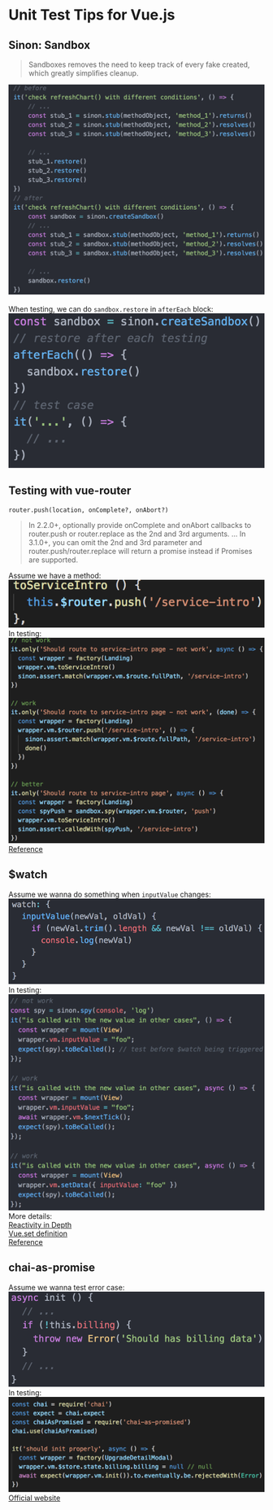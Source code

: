 # Unit Test Tips for Vue.js

## Sinon: Sandbox
> Sandboxes removes the need to keep track of every fake created, which greatly simplifies cleanup.

![example](images/testing/sandbox_example.png)
<br><br>
When testing, we can do `sandbox.restore` in `afterEach` block:
![usage](images/testing/sandbox_usage.png)

## Testing with vue-router
```
router.push(location, onComplete?, onAbort?)
```
> In 2.2.0+, optionally provide onComplete and onAbort callbacks to router.push or router.replace as the 2nd and 3rd arguments. ... In 3.1.0+, you can omit the 2nd and 3rd parameter and router.push/router.replace will return a promise instead if Promises are supported.

Assume we have a method:
![example](images/testing/router_example.png)<br>
In testing:
![test](images/testing/router_test.png)<br>
[Reference](https://router.vuejs.org/guide/essentials/navigation.html)

## $watch
Assume we wanna do something when `inputValue` changes:
![example](images/testing/watch_example.png)<br>
In testing:
![test](images/testing/watch_test.png)<br>
More details:<br>
[Reactivity in Depth](https://vuejs.org/v2/guide/reactivity.html)<br>
[Vue.set definition](https://vuejs.org/v2/api/#Vue-set)<br>
[Reference](https://alexjover.com/blog/test-computed-properties-and-watchers-in-vue-js-components-with-jest/)

## chai-as-promise
Assume we wanna test error case:
![example](images/testing/chai-as-promise_example.png)<br>
In testing:
![usage](images/testing/chai-as-promise_usage.png)<br>
[Official website](https://www.chaijs.com/plugins/chai-as-promised/)
